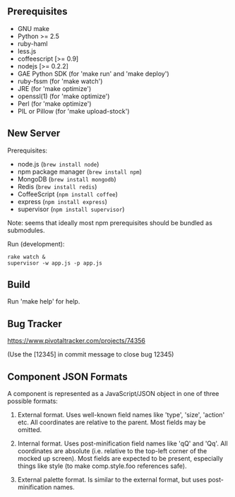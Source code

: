 Prerequisites
-------------

* GNU make
* Python >= 2.5
* ruby-haml
* less.js
* coffeescript [>= 0.9]
* nodejs [>= 0.2.2]
* GAE Python SDK (for 'make run' and 'make deploy')
* ruby-fssm (for 'make watch')
* JRE (for 'make optimize')
* openssl(1) (for 'make optimize')
* Perl (for 'make optimize')
* PIL or Pillow (for 'make upload-stock')


New Server
----------

Prerequisites:

* node.js (`brew install node`)
* npm package manager (`brew install npm`)
* MongoDB (`brew install mongodb`)
* Redis (`brew install redis`)
* CoffeeScript (`npm install coffee`)
* express (`npm install express`)
* supervisor (`npm install supervisor`)

Note: seems that ideally most npm prerequisites should be bundled as submodules.

Run (development):

    rake watch &
    supervisor -w app.js -p app.js


Build
-----

Run 'make help' for help.

Bug Tracker
-----------

https://www.pivotaltracker.com/projects/74356

(Use the [12345] in commit message to close bug 12345)

Component JSON Formats
----------------------

A component is represented as a JavaScript/JSON object in one of three possible formats:

1. External format. Uses well-known field names like 'type', 'size', 'action' etc. All coordinates are relative to the parent. Most fields may be omitted.

2. Internal format. Uses post-minification field names like 'qQ' and 'Qq'. All coordinates are absolute (i.e. relative to the top-left corner of the mocked up screen). Most fields are expected to be present, especially things like style (to make comp.style.foo references safe).

3. External palette format. Is similar to the external format, but uses post-minification names.


